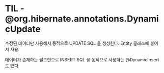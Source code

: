 # TIL - @org.hibernate.annotations.DynamicUpdate

수정된 데이터만 사용해서 동적으로 UPDATE SQL 을 생성한다. 
Entity 클래스에 붙여서 사용.

데이터가 존재하는 필드만으로 INSERT SQL 을 동적으로 사용하는 @DynamicInsert 도 있다. 